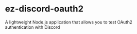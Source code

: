 # ez-discord-oauth2
A lightweight Node.js application that allows you to test OAuth2 authentication with Discord
